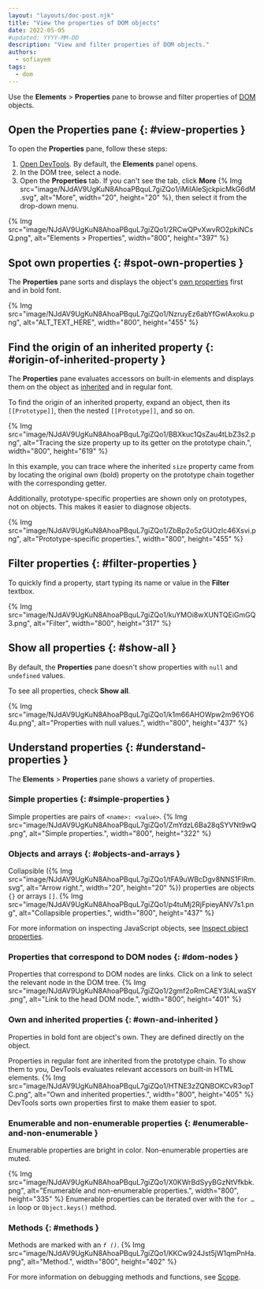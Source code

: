 ```yaml
---
layout: "layouts/doc-post.njk"
title: "View the properties of DOM objects"
date: 2022-05-05
#updated: YYYY-MM-DD
description: "View and filter properties of DOM objects."
authors:
  - sofiayem
tags:
  - dom
---
```


Use the **Elements** > **Properties** pane to browse and filter properties of [DOM][1] objects.

## Open the Properties pane {: #view-properties }

To open the **Properties** pane, follow these steps:

1. [Open DevTools](/docs/devtools/open). By default, the **Elements** panel opens.
1. In the DOM tree, select a node.
1. Open the **Properties** tab. If you can't see the tab, click **More** {% Img src="image/NJdAV9UgKuN8AhoaPBquL7giZQo1/iMilAleSjckpicMkG6dM.svg", alt="More", width="20", height="20" %}, then select it from the drop-down menu.

{% Img src="image/NJdAV9UgKuN8AhoaPBquL7giZQo1/2RCwQPvXwvRO2pkiNCsQ.png", alt="Elements > Properties", width="800", height="397" %}

## Spot own properties {: #spot-own-properties }

The **Properties** pane sorts and displays the object's [own properties](#own-and-inherited) first and in bold font.

{% Img src="image/NJdAV9UgKuN8AhoaPBquL7giZQo1/NzruyEz6abYfGwIAxoku.png", alt="ALT_TEXT_HERE", width="800", height="455" %}

## Find the origin of an inherited property {: #origin-of-inherited-property }

The **Properties** pane evaluates accessors on built-in elements and displays them on the object as [inherited](#own-and-inherited) and in regular font.

To find the origin of an inherited property, expand an object, then its `[[Prototype]]`, then the nested `[[Prototype]]`, and so on.

{% Img src="image/NJdAV9UgKuN8AhoaPBquL7giZQo1/BBXkuc1QsZau4tLbZ3s2.png", alt="Tracing the size property up to its getter on the prototype chain.", width="800", height="619" %}

In this example, you can trace where the inherited `size` property came from by locating the original own (bold) property on the prototype chain together with the corresponding getter.

Additionally, prototype-specific properties are shown only on prototypes, not on objects. This makes it easier to diagnose objects.

{% Img src="image/NJdAV9UgKuN8AhoaPBquL7giZQo1/ZbBp2o5zGUOzIc46Xsvi.png", alt="Prototype-specific properties.", width="800", height="455" %}

## Filter properties {: #filter-properties }

To quickly find a property, start typing its name or value in the **Filter** textbox.

{% Img src="image/NJdAV9UgKuN8AhoaPBquL7giZQo1/kuYMOi8wXUNTQEiGmGQ3.png", alt="Filter", width="800", height="317" %}

## Show all properties {: #show-all }

By default, the **Properties** pane doesn't show properties with `null` and `undefined` values.

To see all properties, check **Show all**.

{% Img src="image/NJdAV9UgKuN8AhoaPBquL7giZQo1/k1m66AHOWpw2m96YO64u.png", alt="Properties with null values.", width="800", height="437" %}

## Understand properties {: #understand-properties }

The **Elements** > **Properties** pane shows a variety of properties.

### Simple properties {: #simple-properties }

Simple properties are pairs of `<name>: <value>`.
{% Img src="image/NJdAV9UgKuN8AhoaPBquL7giZQo1/ZmYdzL6Ba28qSYVNt9wQ.png", alt="Simple properties.", width="800", height="322" %}

### Objects and arrays {: #objects-and-arrays }

Collapsible ({% Img src="image/NJdAV9UgKuN8AhoaPBquL7giZQo1/tFA9uWBcDgv8NNS1FlRm.svg", alt="Arrow right.", width="20", height="20" %}) properties are objects `{}` or arrays `[]`.
{% Img src="image/NJdAV9UgKuN8AhoaPBquL7giZQo1/p4tuMj2RjFpieyANV7s1.png", alt="Collapsible properties.", width="800", height="437" %}

For more information on inspecting JavaScript objects, see [Inspect object properties](/docs/devtools/console/reference/#inspect-object-properties).

### Properties that correspond to DOM nodes {: #dom-nodes }

Properties that correspond to DOM nodes are links. Click on a link to select the relevant node in the DOM tree.
{% Img src="image/NJdAV9UgKuN8AhoaPBquL7giZQo1/2gmf2oRmCAEY3IALwaSY.png", alt="Link to the head DOM node.", width="800", height="401" %}

### Own and inherited properties {: #own-and-inherited }

Properties in bold font are object's own. They are defined directly on the object.

Properties in regular font are inherited from the prototype chain. To show them to you, DevTools evaluates relevant accessors on built-in HTML elements.
{% Img src="image/NJdAV9UgKuN8AhoaPBquL7giZQo1/HTNE3zZQNBOKCvR3opTC.png", alt="Own and inherited properties.", width="800", height="405" %}
DevTools sorts own properties first to make them easier to spot.

### Enumerable and non-enumerable properties {: #enumerable-and-non-enumerable }

Enumerable properties are bright in color. Non-enumerable properties are muted.

{% Img src="image/NJdAV9UgKuN8AhoaPBquL7giZQo1/X0KWrBdSyyBGzNtVfkbk.png", alt="Enumerable and non-enumerable properties.", width="800", height="335" %}
Enumerable properties can be iterated over with the `for … in` loop or `Object.keys()` method.

### Methods {: #methods }

Methods are marked with an *`f ()`*.
{% Img src="image/NJdAV9UgKuN8AhoaPBquL7giZQo1/KKCw924Jst5jW1qmPnHa.png", alt="Method.", width="800", height="402" %}

For more information on debugging methods and functions, see [Scope]().

[1]: https://developer.mozilla.org/docs/Web/API/Document_Object_Model/Introduction
